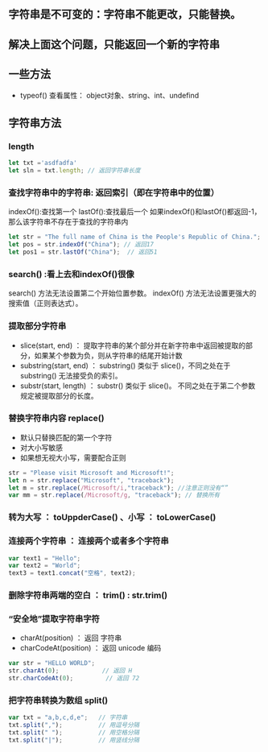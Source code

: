 ## 字符串是不可变的：字符串不能更改，只能替换。
## 解决上面这个问题，只能返回一个新的字符串
## 一些方法

- typeof() 查看属性： object对象、string、int、undefind

## 字符串方法

### length
```js
let txt ='asdfadfa'
let sln = txt.length; // 返回字符串长度
```
### 查找字符串中的字符串: 返回索引（即在字符串中的位置）
indexOf():查找第一个
lastOf():查找最后一个
如果indexOf()和lastOf()都返回-1，那么该字符串不存在于查找的字符串内
```js
let str = "The full name of China is the People's Republic of China.";
let pos = str.indexOf("China"); // 返回17
let pos1 = str.lastOf("China");  // 返回51
```
### search() :看上去和indexOf()很像

search() 方法无法设置第二个开始位置参数。
indexOf() 方法无法设置更强大的搜索值（正则表达式）。

### 提取部分字符串

- slice(start, end) ： 提取字符串的某个部分并在新字符串中返回被提取的部分，如果某个参数为负，则从字符串的结尾开始计数
- substring(start, end) ： substring() 类似于 slice()，不同之处在于 substring() 无法接受负的索引。
- substr(start, length) ： substr() 类似于 slice()。 不同之处在于第二个参数规定被提取部分的长度。

### 替换字符串内容 replace()

- 默认只替换匹配的第一个字符
- 对大小写敏感
- 如果想无视大小写，需要配合正则

```js
str = "Please visit Microsoft and Microsoft!";
let n = str.replace("Microsoft", "traceback");
let m = str.replace(/Microsoft/i,"traceback"); //注意正则没有“”
var mm = str.replace(/Microsoft/g, "traceback"); // 替换所有
```

### 转为大写 ： toUppderCase() 、小写 ： toLowerCase()

### 连接两个字符串 ： 连接两个或者多个字符串

```js
var text1 = "Hello";
var text2 = "World";
text3 = text1.concat("空格", text2);
```

### 删除字符串两端的空白 ： trim() : str.trim()

### “安全地”提取字符串字符

- charAt(position)      ：   返回 字符串
- charCodeAt(position)  ：   返回  unicode 编码

```js
var str = "HELLO WORLD";
str.charAt(0);            // 返回 H
str.charCodeAt(0);         // 返回 72
```

### 把字符串转换为数组 split()

```js
var txt = "a,b,c,d,e";   // 字符串
txt.split(",");          // 用逗号分隔
txt.split(" ");          // 用空格分隔
txt.split("|");          // 用竖线分隔
```
